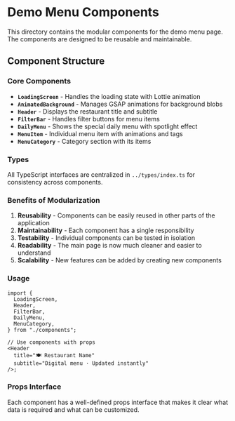 # Demo Menu Components

This directory contains the modular components for the demo menu page. The components are designed to be reusable and maintainable.

## Component Structure

### Core Components

- **`LoadingScreen`** - Handles the loading state with Lottie animation
- **`AnimatedBackground`** - Manages GSAP animations for background blobs
- **`Header`** - Displays the restaurant title and subtitle
- **`FilterBar`** - Handles filter buttons for menu items
- **`DailyMenu`** - Shows the special daily menu with spotlight effect
- **`MenuItem`** - Individual menu item with animations and tags
- **`MenuCategory`** - Category section with its items

### Types

All TypeScript interfaces are centralized in `../types/index.ts` for consistency across components.

### Benefits of Modularization

1. **Reusability** - Components can be easily reused in other parts of the application
2. **Maintainability** - Each component has a single responsibility
3. **Testability** - Individual components can be tested in isolation
4. **Readability** - The main page is now much cleaner and easier to understand
5. **Scalability** - New features can be added by creating new components

### Usage

```tsx
import {
  LoadingScreen,
  Header,
  FilterBar,
  DailyMenu,
  MenuCategory,
} from "./components";

// Use components with props
<Header
  title="🍽️ Restaurant Name"
  subtitle="Digital menu · Updated instantly"
/>;
```

### Props Interface

Each component has a well-defined props interface that makes it clear what data is required and what can be customized.
